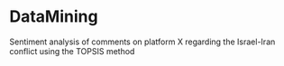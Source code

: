 # DataMining
Sentiment analysis of comments on platform X regarding the Israel-Iran conflict using the TOPSIS method 
